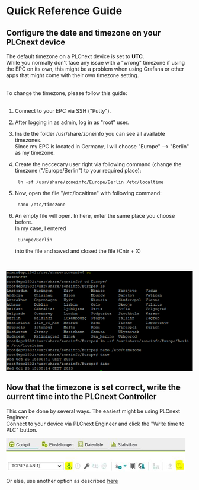 # Quick Reference Guide<br>

## Configure the date and timezone on your PLCnext device

The default timezone on a PLCnext device is set to **UTC**. <BR>
While you normally don't face any issue with a "wrong" timezone if using the EPC on its own, this might be a problem when using Grafana or other apps that might come with their own timezone setting. 

<br>
To change the timezone, please follow this guide: <BR>
<BR>

1. Connect to your EPC via SSH ("Putty"). <BR>
2. After logging in as admin, log in as "root" user. <br>
3. Inside the folder /usr/share/zoneinfo you can see all available timezones. <br>
Since my EPC is located in Germany, I will choose "Europe" --> "Berlin" as my timezone.<br>
4. Create the neccecary user right via following command (change the timezone ("/Europe/Berlin") to your required place): <BR>

        ln -sf /usr/share/zoneinfo/Europe/Berlin /etc/localtime

5. Now, open the file "/etc/localtime" with following command:
    
        nano /etc/timezone

6. An empty file will open. In here, enter the same place you choose before. <BR>
In my case, I entered <br>

        Europe/Berlin 

    into the file and saved and closed the file (Cntr + X) 
    
<br>

![ChangeTimezone](/FW_2023/images/timezone.png) <br>

## Now that the timezone is set correct, write the current time into the PLCnext Controller

This can be done by several ways. The easiest might be using PLCnext Engineer. <br>
Connect to your device via PLCnext Engineer and click the "Write time to PLC" button.

![ChangeTime](/FW_2023/images/Changetime.JPG) <br>

Or else, use another option as described [here](https://www.plcnext.help/te/Operating_System/System_time.htm)
